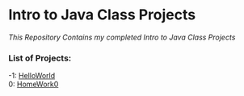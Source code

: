 # Intro to Java Class Projects
*This Repository Contains my completed Intro to Java Class Projects*


### List of Projects:
-1: [HelloWorld](https://github.com/rightbrainpapi/IntroToJavaClassProjects/tree/master/HelloWorld) <br>
 0: [HomeWork0](https://github.com/rightbrainpapi/IntroToJavaClassProjects/tree/master/HomeWork0)